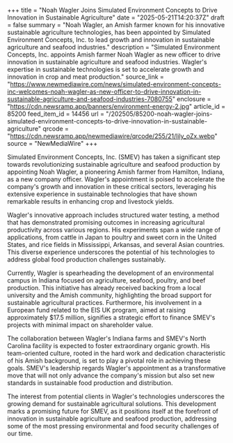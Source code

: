 +++
title = "Noah Wagler Joins Simulated Environment Concepts to Drive Innovation in Sustainable Agriculture"
date = "2025-05-21T14:20:37Z"
draft = false
summary = "Noah Wagler, an Amish farmer known for his innovative sustainable agriculture technologies, has been appointed by Simulated Environment Concepts, Inc. to lead growth and innovation in sustainable agriculture and seafood industries."
description = "Simulated Environment Concepts, Inc. appoints Amish farmer Noah Wagler as new officer to drive innovation in sustainable agriculture and seafood industries. Wagler's expertise in sustainable technologies is set to accelerate growth and innovation in crop and meat production."
source_link = "https://www.newmediawire.com/news/simulated-environment-concepts-inc-welcomes-noah-wagler-as-new-officer-to-drive-innovation-in-sustainable-agriculture-and-seafood-industries-7080755"
enclosure = "https://cdn.newsramp.app/banners/environment-energy-2.jpg"
article_id = 85200
feed_item_id = 14456
url = "/202505/85200-noah-wagler-joins-simulated-environment-concepts-to-drive-innovation-in-sustainable-agriculture"
qrcode = "https://cdn.newsramp.app/newmediawire/qrcode/255/21/lily_oZx.webp"
source = "NewMediaWire"
+++

<p>Simulated Environment Concepts, Inc. (SMEV) has taken a significant step towards revolutionizing sustainable agriculture and seafood production by appointing Noah Wagler, a pioneering Amish farmer from Hamilton, Indiana, as a new company officer. Wagler's appointment is poised to accelerate the company's growth and innovation in these critical sectors, leveraging his extensive experience in sustainable technologies that have shown remarkable results in enhancing crop and livestock yields.</p><p>Wagler's innovative approach includes structured water testing, a method that has demonstrated promising outcomes in increasing agricultural productivity across various regions. His experiments span a wide range of applications, from cattle in Japan to poultry and sweet corn in the United States, and rice fields in Mississippi, Arkansas, and several Asian countries. This diverse experience underscores the potential of his technologies to address global food production challenges sustainably.</p><p>Currently, Wagler is spearheading the development of an environmental campus in Indiana focused on agriculture, seafood, poultry, and beef production. This initiative has already received backing from a local university and the Amish community, highlighting the broad support for sustainable agricultural practices. Furthermore, his involvement in a European fund related to the EIS UK program, aimed at raising approximately $17.5 million, signifies a strategic effort to finance SMEV's projects with minimal impact on shareholder value.</p><p>The collaboration between Wagler's Indiana farms and SMEV's North Carolina facility is expected to foster extraordinary organic growth. His team-oriented culture, rooted in the hard work and dedication characteristic of his Amish background, is set to play a pivotal role in achieving these goals. SMEV's leadership regards Wagler's appointment as a transformative move that will not only advance the company's mission but also set new standards in sustainable food production and distribution.</p><p>The interest from potential clients in Wagler's technologies underscores the growing demand for sustainable agricultural solutions. This development marks a promising future for SMEV, as it positions itself at the forefront of innovation in sustainable agriculture and seafood production, addressing some of the most pressing environmental and food security challenges of our time.</p>